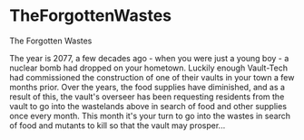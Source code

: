 # TheForgottenWastes
The Forgotten Wastes

The year is 2077, a few decades ago - when you were just a young boy - a nuclear bomb had dropped on your hometown. Luckily enough Vault-Tech had commissioned the construction of one of their vaults in your town a few months prior. Over the years, the food supplies have diminished, and as a result of this, the vault's overseer has been requesting residents from the vault to go into the wastelands above in search of food and other supplies once every month. This month it's your turn to go into the wastes in search of food and mutants to kill so that the vault may prosper...

